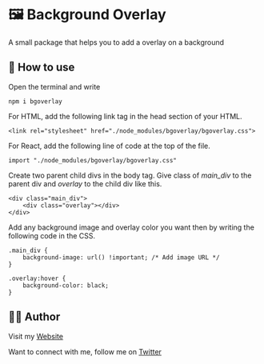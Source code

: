 # 🖼 Background Overlay

A small package that helps you to add a overlay on a background

## 🚀 How to use

Open the terminal and write

`npm i bgoverlay`

For HTML, add the following link tag in the head section of your HTML.

`<link rel="stylesheet" href="./node_modules/bgoverlay/bgoverlay.css">`

For React, add the following line of code at the top of the file.

`import "./node_modules/bgoverlay/bgoverlay.css"`

Create two parent child divs in the body tag. Give class of *main_div* to the parent div and *overlay* to the child div like this.

```
<div class="main_div">
    <div class="overlay"></div>
</div>
```

Add any background image and overlay color you want then by writing the following code in the CSS.

```
.main_div {
	background-image: url() !important; /* Add image URL */
}

.overlay:hover {
	background-color: black;
}
```

## 🙋‍♂️ Author

Visit my [Website](https://msaaddev)

Want to connect with me, follow me on [Twitter](https://twitter.com/msaaddev)
